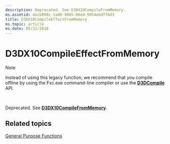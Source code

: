 ```yaml
---
description: Deprecated. See D3DX10CompileFromMemory.
ms.assetid: 4acb898c-1a00-4085-86e4-5054ebdff6d3
title: D3DX10CompileEffectFromMemory
ms.topic: article
ms.date: 05/31/2018
---
```


# D3DX10CompileEffectFromMemory

> [!Note]  
> Instead of using this legacy function, we recommend that you compile offline by using the Fxc.exe command-line compiler or use the [**D3DCompile**](/windows/win32/api/d3dcompiler/nf-d3dcompiler-d3dcompile) API.

 

Deprecated. See [**D3DX10CompileFromMemory**](d3dx10compilefrommemory.md).

## Related topics

<dl> <dt>

[General Purpose Functions](d3d10-graphics-reference-d3dx10-functions-general-purpose.md)
</dt> </dl>

 

 
